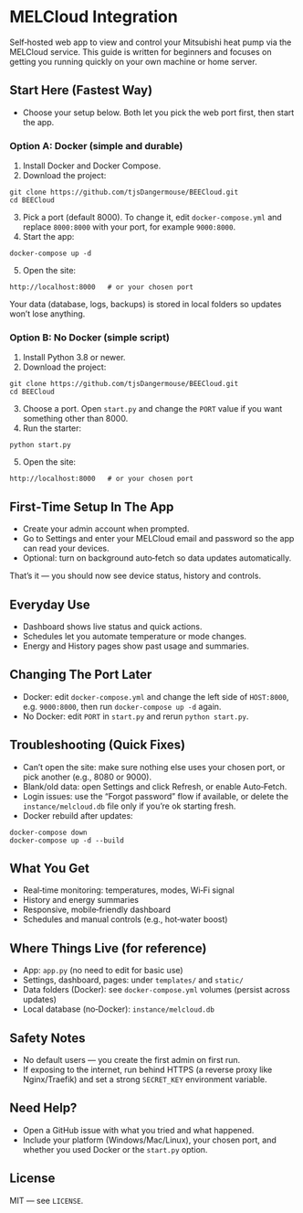 # MELCloud Integration

Self‑hosted web app to view and control your Mitsubishi heat pump via the MELCloud service. This guide is written for beginners and focuses on getting you running quickly on your own machine or home server.

## Start Here (Fastest Way)

- Choose your setup below. Both let you pick the web port first, then start the app.

### Option A: Docker (simple and durable)

1) Install Docker and Docker Compose.
2) Download the project:
```
git clone https://github.com/tjsDangermouse/BEECloud.git
cd BEECloud
```
3) Pick a port (default 8000). To change it, edit `docker-compose.yml` and replace `8000:8000` with your port, for example `9000:8000`.
4) Start the app:
```
docker-compose up -d
```
5) Open the site:
```
http://localhost:8000   # or your chosen port
```

Your data (database, logs, backups) is stored in local folders so updates won’t lose anything.

### Option B: No Docker (simple script)

1) Install Python 3.8 or newer.
2) Download the project:
```
git clone https://github.com/tjsDangermouse/BEECloud.git
cd BEECloud
```
3) Choose a port. Open `start.py` and change the `PORT` value if you want something other than 8000.
4) Run the starter:
```
python start.py
```
5) Open the site:
```
http://localhost:8000   # or your chosen port
```

## First‑Time Setup In The App

- Create your admin account when prompted.
- Go to Settings and enter your MELCloud email and password so the app can read your devices.
- Optional: turn on background auto‑fetch so data updates automatically.

That’s it — you should now see device status, history and controls.

## Everyday Use

- Dashboard shows live status and quick actions.
- Schedules let you automate temperature or mode changes.
- Energy and History pages show past usage and summaries.


## Changing The Port Later

- Docker: edit `docker-compose.yml` and change the left side of `HOST:8000`, e.g. `9000:8000`, then run `docker-compose up -d` again.
- No Docker: edit `PORT` in `start.py` and rerun `python start.py`.

## Troubleshooting (Quick Fixes)

- Can’t open the site: make sure nothing else uses your chosen port, or pick another (e.g., 8080 or 9000).
- Blank/old data: open Settings and click Refresh, or enable Auto‑Fetch.
- Login issues: use the “Forgot password” flow if available, or delete the `instance/melcloud.db` file only if you’re ok starting fresh.
- Docker rebuild after updates:
```
docker-compose down
docker-compose up -d --build
```

## What You Get

- Real‑time monitoring: temperatures, modes, Wi‑Fi signal
- History and energy summaries
- Responsive, mobile‑friendly dashboard
- Schedules and manual controls (e.g., hot‑water boost)

## Where Things Live (for reference)

- App: `app.py` (no need to edit for basic use)
- Settings, dashboard, pages: under `templates/` and `static/`
- Data folders (Docker): see `docker-compose.yml` volumes (persist across updates)
- Local database (no‑Docker): `instance/melcloud.db`

## Safety Notes

- No default users — you create the first admin on first run.
- If exposing to the internet, run behind HTTPS (a reverse proxy like Nginx/Traefik) and set a strong `SECRET_KEY` environment variable.

## Need Help?

- Open a GitHub issue with what you tried and what happened.
- Include your platform (Windows/Mac/Linux), your chosen port, and whether you used Docker or the `start.py` option.

## License

MIT — see `LICENSE`.

